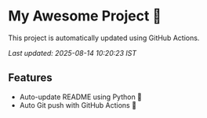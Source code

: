 # My Awesome Project 🚀

This project is automatically updated using GitHub Actions.

_Last updated: 2025-08-14 10:20:23 IST_

## Features
- Auto-update README using Python 🐍
- Auto Git push with GitHub Actions 🤖
